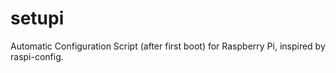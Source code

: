 # setupi
Automatic Configuration Script (after first boot) for Raspberry Pi, inspired by raspi-config.
